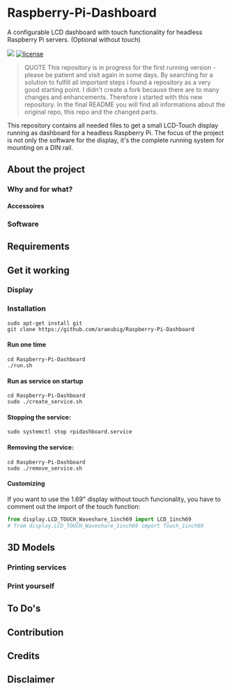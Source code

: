 # Raspberry-Pi-Dashboard
A configurable LCD dashboard with touch functionality for headless Raspberry Pi servers. (Optional without touch)

<a href="https://hits.seeyoufarm.com"><img src="https://hits.seeyoufarm.com/api/count/incr/badge.svg?url=https%3A%2F%2Fgithub.com%2Faraeubig%2FRaspberry-Pi-Dashboard&count_bg=%2379C83D&title_bg=%23555555&icon=&icon_color=%23E7E7E7&title=hits&edge_flat=false"/></a>
<a href="/LICENSE"><img src="https://img.shields.io/badge/license-GPL-blue.svg" alt="license" /></a>


> QUOTE This repository is in progress for the first running version - please be patient and visit again in some days.
By searching for a solution to fulfill all important steps i found a repository as a very good starting point. I didn't create a fork because there are to many changes and enhancements. Therefore i started with this new repository. In the final README you will find all informations about the original repo, this repo and the changed parts. 

This repository contains all needed files to get a small LCD-Touch display running as dashboard for a headless Raspberry Pi. The focus of the project is not only the software for the display, it's the complete running system for mounting on a DIN rail.

## About the project

### Why and for what?

#### Accessoires



### Software

## Requirements

## Get it working

### Display

### Installation

```shell
sudo apt-get install git
git clone https://github.com/araeubig/Raspberry-Pi-Dashboard
```

#### Run one time

```shell
cd Raspberry-Pi-Dashboard
./run.sh
```

#### Run as service on startup

```shell
cd Raspberry-Pi-Dashboard
sudo ./create_service.sh
```

#### Stopping the service:

```shell
sudo systemctl stop rpidashboard.service
```

#### Removing the service:

```shell
cd Raspberry-Pi-Dashboard
sudo ./remove_service.sh
```

#### Customizing

If you want to use the 1.69" display without touch funcionality, you have to comment out the import of the touch function:

```python
from display.LCD_TOUCH_Waveshare_1inch69 import LCD_1inch69
# from display.LCD_TOUCH_Waveshare_1inch69 import Touch_1inch69
```

## 3D Models

### Printing services

### Print yourself

## To Do's

## Contribution

## Credits

## Disclaimer